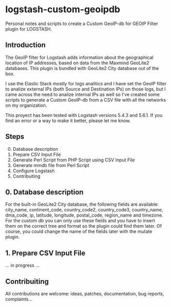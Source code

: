 # logstash-custom-geoipdb
Personal notes and scripts to create a Custom GeoIP-db for GEOIP Filter plugin for LOGSTASH.

## Introduction
The GeoIP filter for Logstash adds information about the geographical location of IP addresses, based on data from the Maxmind GeoLite2 databases. This plugin is bundled with GeoLite2 City database out of the box.

I use the Elastic Stack mostly for logs analitics and I have set the GeoIP filter to analize external IPs (both Source and Destination IPs) on those logs, but I came across the need to analize internal IPs as well so I've created some scripts to generate a Custom GeoIP-db from a CSV file with all the networks on my organization.

This proyect has been tested with Logstash versions 5.4.3 and 5.6.1.
If you find an error or a way to make it better, please let me know.

## Steps
0. Database description
1. Prepare CSV Input File
2. Generate Perl Script from PHP Script using CSV Input File
3. Generate mmdb file from Perl Script
4. Configure Logstash
5. Contribuiting

## 0. Database description
For the built-in GeoLite2 City database, the following fields are available: city_name, continent_code, country_code2, country_code3, country_name, dma_code, ip, latitude, longitude, postal_code, region_name and timezone. For the custom db you can only use these fields and you have to insert them on the correct tree and format so the plugin could find them later. Of course, you could change the name of the fields later with the mutate plugin.

## 1. Prepare CSV Input File
... in progress ...

## Contribuiting
All contributions are welcome: ideas, patches, documentation, bug reports, complaints...
